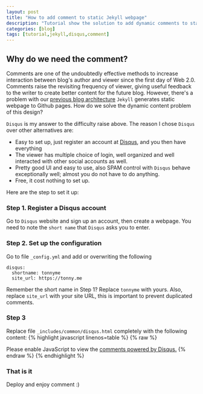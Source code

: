 ```yaml
---
layout: post
title: "How to add comment to static Jekyll webpage"
description: "Tutorial show the solution to add dynamic comments to static Jekyll website."
categories: [blog]
tags: [tutorial,jekyll,disqus,comment]
---
```


## Why do we need the comment?

Comments are one of the undoubtedly effective methods to increase interaction between blog's author and viewer since the first day of Web 2.0. Comments raise the revisiting frequency of viewer, giving useful feedback to the writer to create better content for the future blog. However, there's a problem with our [previous blog architecture](/blog/2017/12/18/tech-blog-gfm-on-your-domain-over-ssl/) `Jekyll` generates static webpage to Github pages. How do we solve the dynamic content problem of this design?

`Disqus` is my answer to the difficulty raise above. The reason I chose `Disqus` over other alternatives are:

- Easy to set up, just register an account at [Disqus](https://disqus.com), and you then have everything
- The viewer has multiple choice of login, well organized and well interacted with other social accounts as well.
- Pretty good UI and easy to use, also SPAM control with `Disqus` behave exceptionally well; almost you do not have to do anything.
- Free, it cost nothing to set up.

Here are the step to set it up:

### Step 1. Register a Disqus account

Go to `Disqus` website and sign up an account, then create a webpage. You need to note the `short name` that `Disqus` asks you to enter.

### Step 2. Set up the configuration

Go to file `_config.yml` and add or overwriting the following
~~~
disqus:
  shortname: tonnyme
  site_url: https://tonny.me
~~~
Remember the short name in Step 1? Replace `tonnyme` with yours. Also, replace `site_url` with your site URL, this is important to prevent duplicated comments.

### Step 3

Replace file `_includes/common/disqus.html` completely with the following content:
{% highlight javascript linenos=table %}
{% raw %}
<script>
var disqus_config = function () {
    this.page.url = "{{ site.disqus.site_url }}{{ page.url }}";
    this.page.identifier = "{{ page.id }}";
};

var loadDisqus = function() {
    var d = document, s = d.createElement('script');
    s.src = 'https://{{ site.disqus.shortname }}.disqus.com/embed.js';
    s.setAttribute('data-timestamp', +new Date());
    (d.head || d.body).appendChild(s);
};

$(document).ready(function () {
    $('.comments .show-hidden').on('click', function () {
        loadDisqus()
        $(this).remove();
    });

    if (/\#comments/.test(location.hash)) {
        $('.comments .show-hidden').trigger('click');
    }
});
</script>
<noscript>Please enable JavaScript to view the <a href="https://disqus.com/?ref_noscript">comments powered by Disqus.</a></noscript>
{% endraw %}
{% endhighlight %}

[^1]: _includes/common/disqus.html

### That is it
Deploy and enjoy comment :)


